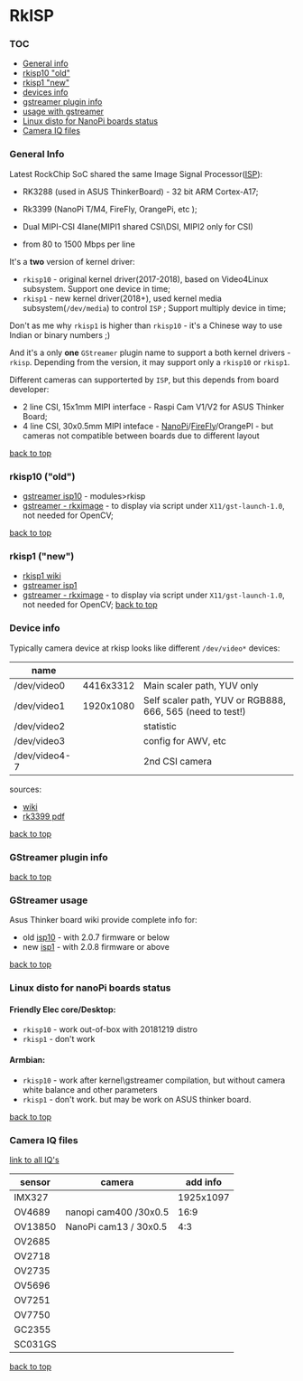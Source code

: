 RkISP
========================

### TOC
- [General info](#info)
- [rkisp10 "old"](#rkisp10)
- [rkisp1 "new"](#rkisp1)
- [devices info](#devinfo)
- [gstreamer plugin info](#gsreamerinfo)
- [usage with gstreamer](#gstreamerusage)
- [Linux disto for NanoPi boards status](#nanopi)
- [Camera IQ files](#iqfiles)


### General Info <a name ="info"></a>

Latest RockChip SoC shared the same Image Signal Processor([ISP](http://opensource.rock-chips.com/wiki_Rockchip-isp1)):

- RK3288 (used in ASUS ThinkerBoard) - 32 bit ARM Cortex-A17;
- Rk3399 (NanoPi T/M4, FireFly, OrangePi, etc );

- Dual MIPI-CSI 4lane(MIPI1 shared CSI\DSI, MIPI2 only for CSI)
- from 80 to 1500 Mbps per line  

It's a **two** version of kernel driver:

- `rkisp10` - original kernel driver(2017-2018), based on Video4Linux subsystem. Support one device in time;
- `rkisp1` - new kernel driver(2018+), used kernel media subsystem(`/dev/media`) to control `ISP` ; Support multiply device in time;

Don't as me why `rkisp1` is higher than `rkisp10` - it's a Chinese way to use Indian or binary numbers ;)

And it's a only **one** `GStreamer`  plugin name to support a both kernel drivers - `rkisp`. Depending from the version, it may support only a `rkisp10` or `rkisp1`.

Different cameras can supporterted by `ISP`, but this depends from board developer:

- 2 line CSI, 15x1mm MIPI interface - Raspi Cam V1/V2 for ASUS Thinker Board;
- 4 line CSI, 30x0.5mm MIPI inteface - [NanoPi](http://wiki.friendlyarm.com/wiki/index.php/NanoPC-T4#Layout)/[FireFly](http://wiki.t-firefly.com/en/Firefly-RK3399/driver_camera.html)/OrangePI - but cameras not compatible between boards due to different layout

[back to top](#toc)


### rkisp10 ("old")<a name="rkisp10"></a>

- [gstreamer isp10](https://github.com/rockchip-linux/gstreamer-camera) - modules>rkisp
- [gstreamer - rkximage](https://github.com/rockchip-linux/gstreamer-rockchip-extra) - to display via script under `X11/gst-launch-1.0`, not needed for OpenCV;

[back to top](#toc)


### rkisp1 ("new") <a name="rkisp1"></a>
- [rkisp1 wiki ](http://opensource.rock-chips.com/wiki_Rockchip-isp1)
- [gstreamer isp1](https://github.com/rockchip-linux/camera_engine_rkisp)
- [gstreamer - rkximage](https://github.com/rockchip-linux/gstreamer-rockchip-extra) - to display via script under `X11/gst-launch-1.0`, not needed for OpenCV;
[back to top](#toc)


### Device info <a name="devinfo"></a>

Typically camera device at rkisp looks like different `/dev/video*` devices:

| name |  |  |
|---|---|---|
| /dev/video0 | 4416x3312 | Main scaler path, YUV only |
| /dev/video1 | 1920x1080 | Self scaler path, YUV or RGB888, 666, 565 (need to test!) |
| /dev/video2 |  | statistic  |
| /dev/video3 |  | config for AWV, etc |
| /dev/video4-7 |  | 2nd CSI camera |

sources:

- [wiki](http://opensource.rock-chips.com/wiki_Rockchip-isp1)
- [rk3399 pdf](http://opensource.rock-chips.com/images/6/60/Rockchip_RK3399_Datasheet_V1.6-20170301.pdf)

[back to top](#toc)

### GStreamer plugin info <a name="gstreamerinfo"></a>

[back to top](#toc)

### GStreamer usage <a name="gstreamer usage"></a>

Asus Thinker board wiki provide complete info for:

- old [isp10](https://tinkerboarding.co.uk/wiki/index.php/CSI-camera-2.0.7) - with 2.0.7 firmware or below
- new [isp1](https://tinkerboarding.co.uk/wiki/index.php/CSI-camera-2.0.8) - with 2.0.8 firmware or above

[back to top](#toc)


### Linux disto for nanoPi boards status <a name="nanopi"></a>

#### Friendly Elec core/Desktop: 

- `rkisp10` - work out-of-box with 20181219 distro
- `rkisp1` - don't work

#### Armbian:

- `rkisp10` - work after kernel\gstreamer compilation, but without camera white balance and other parameters
- `rkisp1` - don't work. but may be work on ASUS thinker board.

[back to top](#toc)


### Camera IQ files <a name="#iqfiles"></a>

[link to all IQ's](https://github.com/rockchip-linux/camera_engine_rkisp/tree/master/iqfiles)

| sensor  | camera | add info |
|---|---|---|
| IMX327  |  | 1925x1097 |
| OV4689  | nanopi cam400 /30x0.5| 16:9  |
| OV13850 | NanoPi cam13 / 30x0.5 | 4:3  |
| OV2685 |  |  |
| OV2718 |  |  |
| OV2735 |  |  |
| OV5696 |  |  |
| OV7251 |  |  |
| OV7750 |  |  |
| GC2355 |  |  |
| SC031GS |  |  |



[back to top](#toc)

